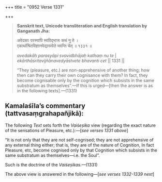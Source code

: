 +++
title = "0952 Verse 1331"

+++
> **Sanskrit text, Unicode transliteration and English translation by Ganganath Jha:** 
>
> अवेदकाः परस्यापि स्वविद्भाजः कथं नु ते ।  
> एकार्थाश्रितविज्ञानवेद्यास्त्वेते भवन्ति चेत् ॥ १३३१ ॥ 
>
> *avedakāḥ parasyāpi svavidbhājaḥ kathaṃ nu te* \|  
> *ekārthāśritavijñānavedyāstvete bhavanti cet* \|\| 1331 \|\| 
>
> “They (pleasure, etc.) are non-apprehensive of another thing; how then can they carry their own cognisance with them? In fact, they become cognisable only by the cognition which subsists in the same substratum as themselves”.—If this is urged—[then the answer is as in the following texts].—(1331)



## Kamalaśīla’s commentary (tattvasaṃgrahapañjikā):

The following *Text* sets forth the *Vaiśeṣika* view (regarding the exact nature of the sensations of Pleasure, etc.):—[*see verses 1331 above*]

“It is not only that they are not self-cognised; they are not apprehensive of any external thing either; that is, they are of the nature of Cognition, In fact Pleasure, etc, become cognised only by that Cognition which subsists in the same substratum as themselves—i.e. the Soul”.

Such is the doctrine of the *Vaiśeṣikas*.—(1331)

The above view is answered in the following—[*see verses 1332-1339 next*]


